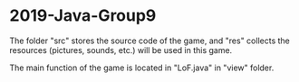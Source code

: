 # 2019-Java-Group9

The folder "src" stores the source code of the game, and "res" collects the resources (pictures, sounds, etc.) will be used in this game.

The main function of the game is located in "LoF.java" in "view" folder.